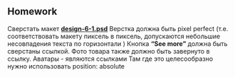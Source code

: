 ## Homework


Сверстать макет [**design-6-1.psd**](https://github.com/dbaktiyar/js-courses/blob/master/Lesson-6/Homework/img/design-6-1.psd)
Верстка должна быть pixel perfect (т.е. соответствовать макету пиксель в пиксель,
допускаются небольшие несовпадения текста по горизонтали )
Кнопка **“See more”** должна быть сверстаны ссылкой. Фото товара также должно быть
завернуто в ссылку.
Аватары - являются ссылками
Там где это целесообразно нужно использовать position: absolute
